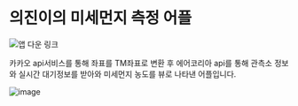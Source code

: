 # 의진이의 미세먼지 측정 어플

![앱 다운 링크](https://play.google.com/store/apps/details?id=com.org.kej.finedust)

카카오 api서비스를 통해 좌표를 TM좌표로 변환 후 에어코리아 api를 통해 관측소 정보와 실시간 대기정보를 받아와 미세먼지 농도를 뷰로 나타낸 어플입니다.


![image](https://user-images.githubusercontent.com/93872496/158814883-46e14137-b0ae-47d8-a90c-64ff1bd837be.png)

